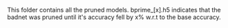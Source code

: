 This folder contains all the pruned models. bprime_\[x\].h5 indicates that the badnet was pruned until it's accuracy fell by x% w.r.t to the base accuracy.

